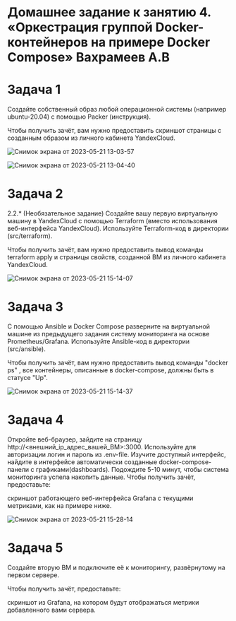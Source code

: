 # Домашнее задание к занятию 4. «Оркестрация группой Docker-контейнеров на примере Docker Compose» Вахрамеев А.В

# Задача 1

Создайте собственный образ любой операционной системы (например ubuntu-20.04) с помощью Packer (инструкция).

Чтобы получить зачёт, вам нужно предоставить скриншот страницы с созданным образом из личного кабинета YandexCloud.

![Снимок экрана от 2023-05-21 13-03-57](https://github.com/alexnet123/homeworks/assets/75438030/4c8fefd9-e89b-4485-a6f4-3168c530426e)

![Снимок экрана от 2023-05-21 13-04-40](https://github.com/alexnet123/homeworks/assets/75438030/eaed1296-4360-4926-a482-4ca58730477f)

# Задача 2

2.2.* (Необязательное задание)
Создайте вашу первую виртуальную машину в YandexCloud с помощью Terraform (вместо использования веб-интерфейса YandexCloud). Используйте Terraform-код в директории (src/terraform).

Чтобы получить зачёт, вам нужно предоставить вывод команды terraform apply и страницы свойств, созданной ВМ из личного кабинета YandexCloud.

![Снимок экрана от 2023-05-21 15-14-07](https://github.com/alexnet123/homeworks/assets/75438030/b07d4cf5-3563-472c-8fe5-3b3d9226284e)


# Задача 3

С помощью Ansible и Docker Compose разверните на виртуальной машине из предыдущего задания систему мониторинга на основе Prometheus/Grafana. Используйте Ansible-код в директории (src/ansible).

Чтобы получить зачёт, вам нужно предоставить вывод команды "docker ps" , все контейнеры, описанные в docker-compose, должны быть в статусе "Up".

![Снимок экрана от 2023-05-21 15-14-37](https://github.com/alexnet123/homeworks/assets/75438030/b144b115-883c-4348-9a04-d4b6f0a139dd)


# Задача 4

Откройте веб-браузер, зайдите на страницу http://<внешний_ip_адрес_вашей_ВМ>:3000.
Используйте для авторизации логин и пароль из .env-file.
Изучите доступный интерфейс, найдите в интерфейсе автоматически созданные docker-compose-панели с графиками(dashboards).
Подождите 5-10 минут, чтобы система мониторинга успела накопить данные.
Чтобы получить зачёт, предоставьте:

скриншот работающего веб-интерфейса Grafana с текущими метриками, как на примере ниже.

![Снимок экрана от 2023-05-21 15-28-14](https://github.com/alexnet123/homeworks/assets/75438030/2764b24e-1754-4615-98c7-88a438b17049)


# Задача 5

Создайте вторую ВМ и подключите её к мониторингу, развёрнутому на первом сервере.

Чтобы получить зачёт, предоставьте:

скриншот из Grafana, на котором будут отображаться метрики добавленного вами сервера.
